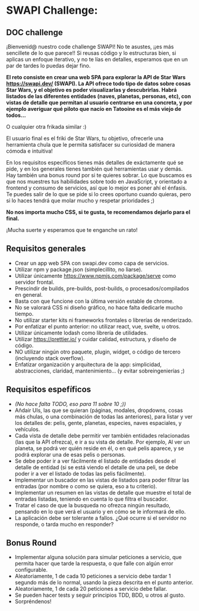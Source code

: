# SWAPI Challenge:

## DOC challenge

¡Bienvenid@ nuestro code challenge SWAPI! No te asustes, ¡¡es más sencillete
de lo que parece!! Si reusas código y lo estructuras bien, si aplicas un
enfoque iterativo, y no te lías en detalles, esperamos que en un par de
tardes lo puedas dejar fino.

**El reto consiste en crear una web SPA para explorar la API de Star Wars
https://swapi.dev/ (SWAPI). La API ofrece todo tipo de datos sobre cosas
Star Wars, y el objetivo es poder visualizarlas y descubrirlas. Habrá listados
de las diferentes entidades (naves, planetas, personas, etc), con vistas de
detalle que permitan al usuario centrarse en una concreta, y por ejemplo
averiguar qué piloto que nacío en Tatooine es el más viejo de todos...**

O cualquier otra frikada similar :)

El usuario final es el friki de Star Wars, tu objetivo, ofrecerle una
herramienta chula que le permita satisfacer su curiosidad de manera
cómoda e intuitiva!

En los requisitos específicos tienes más detalles de exáctamente qué se
pide, y en los generales tienes también qué herramientas usar y demás.
Hay también una bonus round por si te quieres sobrar. Lo que buscamos es
que nos muestres tus habilidades sobre todo en JavaScript, y orientado a
frontend y consumo de servicios, así que lo mejor es poner ahí el
énfasis. Te puedes salir de lo que se pide si lo crees oportuno cuando
quieras, pero si lo haces tendrá que molar mucho y respetar prioridades
;)

**No nos importa mucho CSS, si te gusta, te recomendamos dejarlo para
el final.**

¡Mucha suerte y esperamos que te enganche un rato!

## Requisitos generales

- Crear un app web SPA con swapi.dev como capa de servicios.
- Utilizar npm y package.json (simplecillito, no liarse).
- Utilizar únicamente https://www.npmjs.com/package/serve como servidor
  frontal.
- Prescindir de builds, pre-builds, post-builds, o procesados/compilados
  en general.
- Basta con que funcione con la última versión estable de chrome.
- No se valorará CSS ni diseño gráfico, no hace falta dedicarle mucho tiempo.
- No utilizar starter kits ni frameworks frontales o librerías de renderizado.
- Por enfatizar el punto anterior: no utilizar react, vue, svelte, u otros.
- Utilizar únicamente lodash como librería de utilidades.
- Utilizar https://prettier.io/ y cuidar calidad, estructura, y diseño de
  código.
- NO utilizar ningún otro paquete, plugin, widget, o código de tercero
  (incluyendo stack overflow).
- Enfatizar organización y arquitectura de la app: simplicidad, abstracciones,
  claridad, mantenimiento... (y evitar sobreingenierías ;)

## Requisitos espefíficos

- *(No hace falta TODO, eso para 11 sobre 10 ;))*
- Añdair UIs, las que se quieran (páginas, modales, dropdowns, cosas más
  chulas, o una combinación de todas las anteriores), para listar y ver los
  detalles de: pelis, gente, planetas, especies, naves espaciales, y vehículos.
- Cada vista de detalle debe permitir ver también entidades relacionadas (las
  que la API ofrezca), e ir a su vista de detalle. Por ejemplo, Al ver un
  planeta, se podrá ver quién reside en él, o en qué pelis aparece, y se
  podrá explorar una de esas pelis o personas.
- Se debe poder ir a ver fácilmente el listado de entidades desde el detalle
  de entidad (si se está viendo el detalle de una peli, se debe poder ir a
  ver el listado de todas las pelis fácilmente).
- Implementar un buscador en las vistas de listados para poder filtrar las
  entradas (por nombre o como se quiera, eso a tu criterio).
- Implementar un resumen en las vistas de detalle que muestre el total de
  entradas listadas, teniendo en cuenta lo que filtra el buscador.
- Tratar el caso de que la busqueda no ofrezca ningún resultado, pensando en
  lo que verá el usuario y en cómo se le informará de ello.
- La aplicación debe ser tolerante a fallos. ¿Qué ocurre si el servidor no
  responde, o tarda mucho en responder?

## Bonus Round

- Implementar alguna solución para simular peticiones a servicio, que permita
  hacer que tarde la respuesta, o que falle con algún error configurable.
- Aleatoriamente, 1 de cada 10 peticiones a servicio debe tardar 1 segundo más
  de lo normal, usando la pieza descrita en el punto anterior.
- Aleatoriamente, 1 de cada 20 peticiones a servicio debe fallar.
- Se pueden hacer tests y seguir principios TDD, BDD, u otros al gusto.
- Sorpréndenos!